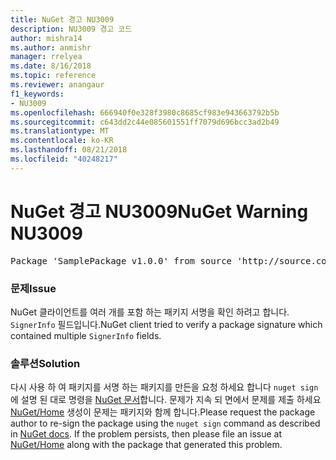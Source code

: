 ```yaml
---
title: NuGet 경고 NU3009
description: NU3009 경고 코드
author: mishra14
ms.author: anmishr
manager: rrelyea
ms.date: 8/16/2018
ms.topic: reference
ms.reviewer: anangaur
f1_keywords:
- NU3009
ms.openlocfilehash: 666940f0e328f3980c8685cf983e943663792b5b
ms.sourcegitcommit: c643dd2c44e085601551ff7079d696bcc3ad2b49
ms.translationtype: MT
ms.contentlocale: ko-KR
ms.lasthandoff: 08/21/2018
ms.locfileid: "40248217"
---
```

# <a name="nuget-warning-nu3009"></a><span data-ttu-id="5e1da-103">NuGet 경고 NU3009</span><span class="sxs-lookup"><span data-stu-id="5e1da-103">NuGet Warning NU3009</span></span>

<pre>Package 'SamplePackage v1.0.0' from source 'http://source.com/index.json': The package signature file does not contain exactly one primary signature.</pre>

### <a name="issue"></a><span data-ttu-id="5e1da-104">문제</span><span class="sxs-lookup"><span data-stu-id="5e1da-104">Issue</span></span>

<span data-ttu-id="5e1da-105">NuGet 클라이언트를 여러 개를 포함 하는 패키지 서명을 확인 하려고 합니다. `SignerInfo` 필드입니다.</span><span class="sxs-lookup"><span data-stu-id="5e1da-105">NuGet client tried to verify a package signature which contained multiple `SignerInfo` fields.</span></span>


### <a name="solution"></a><span data-ttu-id="5e1da-106">솔루션</span><span class="sxs-lookup"><span data-stu-id="5e1da-106">Solution</span></span>

<span data-ttu-id="5e1da-107">다시 사용 하 여 패키지를 서명 하는 패키지를 만든을 요청 하세요 합니다 `nuget sign` 에 설명 된 대로 명령을 [NuGet 문서](https://docs.microsoft.com/en-us/nuget/create-packages/sign-a-package)합니다. 문제가 지속 되 면에서 문제를 제출 하세요 [NuGet/Home](https://github.com/NuGet/Home/issues) 생성이 문제는 패키지와 함께 합니다.</span><span class="sxs-lookup"><span data-stu-id="5e1da-107">Please request the package author to re-sign the package using the `nuget sign` command as described in [NuGet docs](https://docs.microsoft.com/en-us/nuget/create-packages/sign-a-package). If the problem persists, then please file an issue at [NuGet/Home](https://github.com/NuGet/Home/issues) along with the package that generated this problem.</span></span>


